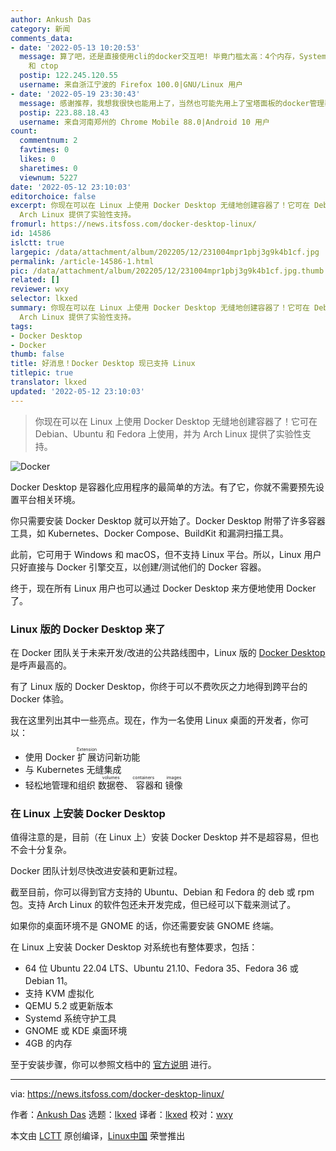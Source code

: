```yaml
---
author: Ankush Das
category: 新闻
comments_data:
- date: '2022-05-13 10:20:53'
  message: 算了吧，还是直接使用cli的docker交互吧! 毕竟门槛太高：4个内存，Systemd,gnome kde qemu.推荐两个小工具：lazydocker
    和 ctop
  postip: 122.245.120.55
  username: 来自浙江宁波的 Firefox 100.0|GNU/Linux 用户
- date: '2022-05-19 23:30:43'
  message: 感谢推荐，我想我很快也能用上了，当然也可能先用上了宝塔面板的docker管理器 。
  postip: 223.88.18.43
  username: 来自河南郑州的 Chrome Mobile 88.0|Android 10 用户
count:
  commentnum: 2
  favtimes: 0
  likes: 0
  sharetimes: 0
  viewnum: 5227
date: '2022-05-12 23:10:03'
editorchoice: false
excerpt: 你现在可以在 Linux 上使用 Docker Desktop 无缝地创建容器了！它可在 Debian、Ubuntu 和 Fedora 上使用，并为
  Arch Linux 提供了实验性支持。
fromurl: https://news.itsfoss.com/docker-desktop-linux/
id: 14586
islctt: true
largepic: /data/attachment/album/202205/12/231004mpr1pbj3g9k4b1cf.jpg
permalink: /article-14586-1.html
pic: /data/attachment/album/202205/12/231004mpr1pbj3g9k4b1cf.jpg.thumb.jpg
related: []
reviewer: wxy
selector: lkxed
summary: 你现在可以在 Linux 上使用 Docker Desktop 无缝地创建容器了！它可在 Debian、Ubuntu 和 Fedora 上使用，并为
  Arch Linux 提供了实验性支持。
tags:
- Docker Desktop
- Docker
thumb: false
title: 好消息！Docker Desktop 现已支持 Linux
titlepic: true
translator: lkxed
updated: '2022-05-12 23:10:03'
---
```



> 
> 你现在可以在 Linux 上使用 Docker Desktop 无缝地创建容器了！它可在 Debian、Ubuntu 和 Fedora 上使用，并为 Arch Linux 提供了实验性支持。
> 
> 
> 


![Docker](/data/attachment/album/202205/12/231004mpr1pbj3g9k4b1cf.jpg)


Docker Desktop 是容器化应用程序的最简单的方法。有了它，你就不需要预先设置平台相关环境。


你只需要安装 Docker Desktop 就可以开始了。Docker Desktop 附带了许多容器工具，如 Kubernetes、Docker Compose、BuildKit 和漏洞扫描工具。


此前，它可用于 Windows 和 macOS，但不支持 Linux 平台。所以，Linux 用户只好直接与 Docker 引擎交互，以创建/测试他们的 Docker 容器。


终于，现在所有 Linux 用户也可以通过 Docker Desktop 来方便地使用 Docker 了。


### Linux 版的 Docker Desktop 来了


在 Docker 团队关于未来开发/改进的公共路线图中，Linux 版的 [Docker Desktop](https://www.docker.com/products/docker-desktop/) 是呼声最高的。


有了 Linux 版的 Docker Desktop，你终于可以不费吹灰之力地得到跨平台的 Docker 体验。


我在这里列出其中一些亮点。现在，作为一名使用 Linux 桌面的开发者，你可以：


* 使用 Docker <ruby> 扩展 <rt>  Extension </rt></ruby> 访问新功能
* 与 Kubernetes 无缝集成
* 轻松地管理和组织 <ruby> 数据卷 <rt>  volumes </rt></ruby>、<ruby> 容器 <rt>  containers </rt></ruby> 和 <ruby> 镜像 <rt>  images </rt></ruby>


### 在 Linux 上安装 Docker Desktop


值得注意的是，目前（在 Linux 上）安装 Docker Desktop 并不是超容易，但也不会十分复杂。


Docker 团队计划尽快改进安装和更新过程。


截至目前，你可以得到官方支持的 Ubuntu、Debian 和 Fedora 的 deb 或 rpm 包。支持 Arch Linux 的软件包还未开发完成，但已经可以下载来测试了。


如果你的桌面环境不是 GNOME 的话，你还需要安装 GNOME 终端。


在 Linux 上安装 Docker Desktop 对系统也有整体要求，包括：


* 64 位 Ubuntu 22.04 LTS、Ubuntu 21.10、Fedora 35、Fedora 36 或 Debian 11。
* 支持 KVM 虚拟化
* QEMU 5.2 或更新版本
* Systemd 系统守护工具
* GNOME 或 KDE 桌面环境
* 4GB 的内存


至于安装步骤，你可以参照文档中的 [官方说明](https://docs.docker.com/desktop/linux/install/) 进行。




---


via: <https://news.itsfoss.com/docker-desktop-linux/>


作者：[Ankush Das](https://news.itsfoss.com/author/ankush/) 选题：[lkxed](https://github.com/lkxed) 译者：[lkxed](https://github.com/lkxed) 校对：[wxy](https://github.com/wxy)


本文由 [LCTT](https://github.com/LCTT/TranslateProject) 原创编译，[Linux中国](https://linux.cn/) 荣誉推出
